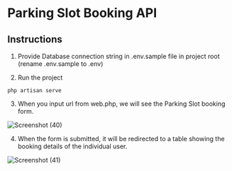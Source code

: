 # Parking Slot Booking API

## Instructions
1. Provide Database connection string in .env.sample file in project root
(rename .env.sample to .env)

2. Run the project 
```
php artisan serve
```

3. When you input url from web.php, we will see the Parking Slot booking form.

![Screenshot (40)](https://user-images.githubusercontent.com/44108584/205217364-0caa13fd-477a-43c3-afbc-dbf24c7e02ac.png)

4. When the form is submitted, it will be redirected to a table showing the booking details of the individual user.

![Screenshot (41)](https://user-images.githubusercontent.com/44108584/205217401-57e451a9-394b-4491-9e58-88f3462dfe5e.png)


